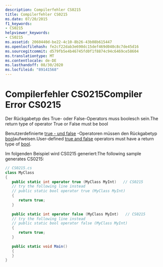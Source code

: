 ```yaml
---
description: Compilerfehler CS0215
title: Compilerfehler CS0215
ms.date: 07/20/2015
f1_keywords:
- CS0215
helpviewer_keywords:
- CS0215
ms.assetid: 2060440d-be22-4c10-8b26-43b08b615447
ms.openlocfilehash: fe2cf22dab3e690dc15def469d040c8c7de45d16
ms.sourcegitcommit: d579fb5e4b46745fd0f1f8874c94c6469ce58604
ms.translationtype: MT
ms.contentlocale: de-DE
ms.lasthandoff: 08/30/2020
ms.locfileid: "89141568"
---
```

# <a name="compiler-error-cs0215"></a><span data-ttu-id="8a185-103">Compilerfehler CS0215</span><span class="sxs-lookup"><span data-stu-id="8a185-103">Compiler Error CS0215</span></span>
<span data-ttu-id="8a185-104">Der Rückgabetyp des True- oder False-Operators muss boolesch sein.</span><span class="sxs-lookup"><span data-stu-id="8a185-104">The return type of operator True or False must be bool</span></span>  
  
<span data-ttu-id="8a185-105">Benutzerdefinierte [true - und false](../language-reference/operators/true-false-operators.md) -Operatoren müssen den Rückgabetyp [bool](../language-reference/builtin-types/bool.md)aufweisen.</span><span class="sxs-lookup"><span data-stu-id="8a185-105">User-defined [true and false](../language-reference/operators/true-false-operators.md) operators must have a return type of [bool](../language-reference/builtin-types/bool.md).</span></span>
  
<span data-ttu-id="8a185-106">Im folgenden Beispiel wird CS0215 generiert:</span><span class="sxs-lookup"><span data-stu-id="8a185-106">The following sample generates CS0215:</span></span>  
  
```csharp  
// CS0215.cs  
class MyClass  
{  
   public static int operator true (MyClass MyInt)   // CS0215  
   // try the following line instead  
   // public static bool operator true (MyClass MyInt)  
   {  
      return true;  
   }  
  
   public static int operator false (MyClass MyInt)   // CS0215  
   // try the following line instead  
   // public static bool operator false (MyClass MyInt)  
   {  
      return true;  
   }  
  
   public static void Main()  
   {  
   }  
}  
```
